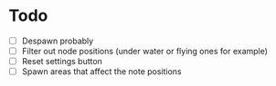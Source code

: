 # Todo
- [ ] Despawn probably
- [ ] Filter out node positions (under water or flying ones for example)
- [ ] Reset settings button
- [ ] Spawn areas that affect the note positions